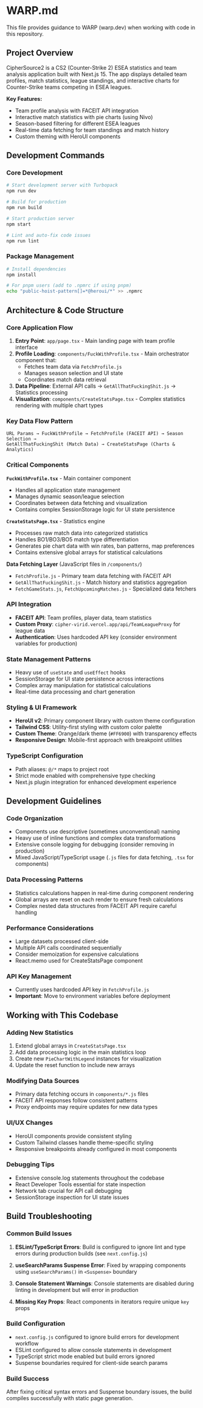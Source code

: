 # WARP.md

This file provides guidance to WARP (warp.dev) when working with code in this repository.

## Project Overview

CipherSource2 is a CS2 (Counter-Strike 2) ESEA statistics and team analysis application built with Next.js 15. The app displays detailed team profiles, match statistics, league standings, and interactive charts for Counter-Strike teams competing in ESEA leagues.

**Key Features:**
- Team profile analysis with FACEIT API integration
- Interactive match statistics with pie charts (using Nivo)
- Season-based filtering for different ESEA leagues
- Real-time data fetching for team standings and match history
- Custom theming with HeroUI components

## Development Commands

### Core Development
```bash
# Start development server with Turbopack
npm run dev

# Build for production
npm run build

# Start production server
npm start

# Lint and auto-fix code issues
npm run lint
```

### Package Management
```bash
# Install dependencies
npm install

# For pnpm users (add to .npmrc if using pnpm)
echo "public-hoist-pattern[]=*@heroui/*" >> .npmrc
```

## Architecture & Code Structure

### Core Application Flow
1. **Entry Point**: `app/page.tsx` - Main landing page with team profile interface
2. **Profile Loading**: `components/FuckWithProfile.tsx` - Main orchestrator component that:
   - Fetches team data via `FetchProfile.js`
   - Manages season selection and UI state
   - Coordinates match data retrieval
3. **Data Pipeline**: External API calls → `GetAllThatFuckingShit.js` → Statistics processing
4. **Visualization**: `components/CreateStatsPage.tsx` - Complex statistics rendering with multiple chart types

### Key Data Flow Pattern
```
URL Params → FuckWithProfile → FetchProfile (FACEIT API) → Season Selection → 
GetAllThatFuckingShit (Match Data) → CreateStatsPage (Charts & Analytics)
```

### Critical Components

**`FuckWithProfile.tsx`** - Main container component
- Handles all application state management
- Manages dynamic season/league selection
- Coordinates between data fetching and visualization
- Contains complex SessionStorage logic for UI state persistence

**`CreateStatsPage.tsx`** - Statistics engine
- Processes raw match data into categorized statistics
- Handles BO1/BO3/BO5 match type differentiation
- Generates pie chart data with win rates, ban patterns, map preferences
- Contains extensive global arrays for statistical calculations

**Data Fetching Layer** (JavaScript files in `/components/`)
- `FetchProfile.js` - Primary team data fetching with FACEIT API
- `GetAllThatFuckingShit.js` - Match history and statistics aggregation
- `FetchGameStats.js`, `FetchUpcomingMatches.js` - Specialized data fetchers

### API Integration
- **FACEIT API**: Team profiles, player data, team statistics
- **Custom Proxy**: `cipher-virid.vercel.app/api/TeamLeagueProxy` for league data
- **Authentication**: Uses hardcoded API key (consider environment variables for production)

### State Management Patterns
- Heavy use of `useState` and `useEffect` hooks
- SessionStorage for UI state persistence across interactions
- Complex array manipulation for statistical calculations
- Real-time data processing and chart generation

### Styling & UI Framework
- **HeroUI v2**: Primary component library with custom theme configuration
- **Tailwind CSS**: Utility-first styling with custom color palette
- **Custom Theme**: Orange/dark theme (`#FF6900`) with transparency effects
- **Responsive Design**: Mobile-first approach with breakpoint utilities

### TypeScript Configuration
- Path aliases: `@/*` maps to project root
- Strict mode enabled with comprehensive type checking
- Next.js plugin integration for enhanced development experience

## Development Guidelines

### Code Organization
- Components use descriptive (sometimes unconventional) naming
- Heavy use of inline functions and complex data transformations
- Extensive console logging for debugging (consider removing in production)
- Mixed JavaScript/TypeScript usage (`.js` files for data fetching, `.tsx` for components)

### Data Processing Patterns
- Statistics calculations happen in real-time during component rendering
- Global arrays are reset on each render to ensure fresh calculations
- Complex nested data structures from FACEIT API require careful handling

### Performance Considerations
- Large datasets processed client-side
- Multiple API calls coordinated sequentially
- Consider memoization for expensive calculations
- React.memo used for CreateStatsPage component

### API Key Management
- Currently uses hardcoded API key in `FetchProfile.js`
- **Important**: Move to environment variables before deployment

## Working with This Codebase

### Adding New Statistics
1. Extend global arrays in `CreateStatsPage.tsx`
2. Add data processing logic in the main statistics loop
3. Create new `PieChartWithLegend` instances for visualization
4. Update the reset function to include new arrays

### Modifying Data Sources
- Primary data fetching occurs in `components/*.js` files
- FACEIT API responses follow consistent patterns
- Proxy endpoints may require updates for new data types

### UI/UX Changes
- HeroUI components provide consistent styling
- Custom Tailwind classes handle theme-specific styling
- Responsive breakpoints already configured in most components

### Debugging Tips
- Extensive console.log statements throughout the codebase
- React Developer Tools essential for state inspection
- Network tab crucial for API call debugging
- SessionStorage inspection for UI state issues

## Build Troubleshooting

### Common Build Issues

1. **ESLint/TypeScript Errors**: Build is configured to ignore lint and type errors during production builds (see `next.config.js`)

2. **useSearchParams Suspense Error**: Fixed by wrapping components using `useSearchParams()` in `<Suspense>` boundary

3. **Console Statement Warnings**: Console statements are disabled during linting in development but will error in production

4. **Missing Key Props**: React components in iterators require unique `key` props

### Build Configuration
- `next.config.js` configured to ignore build errors for development workflow
- ESLint configured to allow console statements in development
- TypeScript strict mode enabled but build errors ignored
- Suspense boundaries required for client-side search params

### Build Success
After fixing critical syntax errors and Suspense boundary issues, the build compiles successfully with static page generation.
